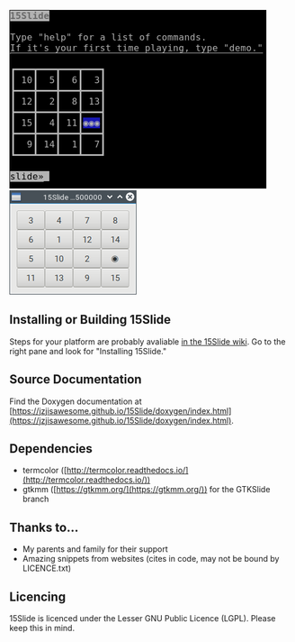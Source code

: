 <img src="https://raw.githubusercontent.com/JZJisawesome/15Slide/master/images/15Slide_terminal.png" alt="CommandUI 15Slide"/><img src="https://raw.githubusercontent.com/JZJisawesome/15Slide/master/images/GTKSlide.png" alt="GTKSlide"/>
## Installing or Building 15Slide
Steps for your platform are probably avaliable [in the 15Slide wiki](https://github.com/JZJisawesome/15Slide/wiki "15Slide Wiki"). Go to the right pane and look for "Installing 15Slide."
## Source Documentation
Find the Doxygen documentation at [https://jzjisawesome.github.io/15Slide/doxygen/index.html](https://jzjisawesome.github.io/15Slide/doxygen/index.html).
## Dependencies
* termcolor ([http://termcolor.readthedocs.io/](http://termcolor.readthedocs.io/))
* gtkmm ([https://gtkmm.org/](https://gtkmm.org/)) for the GTKSlide branch

## Thanks to...
* My parents and family for their support
* Amazing snippets from websites (cites in code, may not be bound by LICENCE.txt)
## Licencing
15Slide is licenced under the Lesser GNU Public Licence (LGPL). Please keep this in mind.

